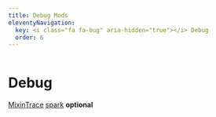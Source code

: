 ```yaml
---
title: Debug Mods
eleventyNavigation:
  key: <i class="fa fa-bug" aria-hidden="true"></i> Debug
  order: 6
---
```


<div class="modlist-content"><div class="row"><div class="column">
<div>

# Debug

[MixinTrace](https://modrinth.com/mod/mixintrace)
[spark](https://modrinth.com/mod/spark) **optional**

</div>
</div></div></div>
